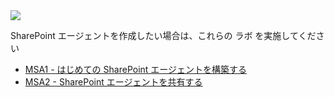 <div class="cc-lab-toc msa-path">
  <img src="/copilot-camp/assets/images/path-icons/MSA-path-heading.png"></img>
  <div>
    <p>SharePoint エージェントを作成したい場合は、これらの ラボ を実施してください</p>
    <ul>
      <li><a href="/copilot-camp/ja/pages/make/sharepoint-agents/01-first-agent/">MSA1 - はじめての SharePoint エージェントを構築する</a></li>
      <li><a href="/copilot-camp/ja/pages/make/sharepoint-agents/02-sharing-agents/">MSA2 - SharePoint エージェントを共有する</a></li>
    </ul>
  </div>
</div>

<script>
(() => {

// This script decorates the table of contents with a "you are here" indicator.
const toc = document.getElementsByClassName('cc-lab-toc');
for (const div of toc) {
    const lis = div.querySelectorAll('li');
    for (const li of lis) {
        const anchor = li.querySelector('a');
        if (location.href.includes(anchor.href)) {
            const span = document.createElement("span");
            span.innerHTML = "YOU&nbsp;ARE&nbsp;HERE";
            li.appendChild(span);
        }
    }    
}
})();
</script>